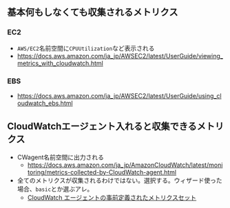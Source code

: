 
## 基本何もしなくても収集されるメトリクス
### EC2
- `AWS/EC2`名前空間に`CPUUtilization`など表示される
- https://docs.aws.amazon.com/ja_jp/AWSEC2/latest/UserGuide/viewing_metrics_with_cloudwatch.html

### EBS
- https://docs.aws.amazon.com/ja_jp/AWSEC2/latest/UserGuide/using_cloudwatch_ebs.html

## CloudWatchエージェント入れると収集できるメトリクス
- CWagent名前空間に出力される
  - https://docs.aws.amazon.com/ja_jp/AmazonCloudWatch/latest/monitoring/metrics-collected-by-CloudWatch-agent.html
- 全てのメトリクスが収集されるわけではない。選択する。ウィザード使った場合、`basic`とか選ぶアレ。
  - [CloudWatch エージェントの事前定義されたメトリクスセット](https://docs.aws.amazon.com/ja_jp/AmazonCloudWatch/latest/monitoring/create-cloudwatch-agent-configuration-file-wizard.html)
